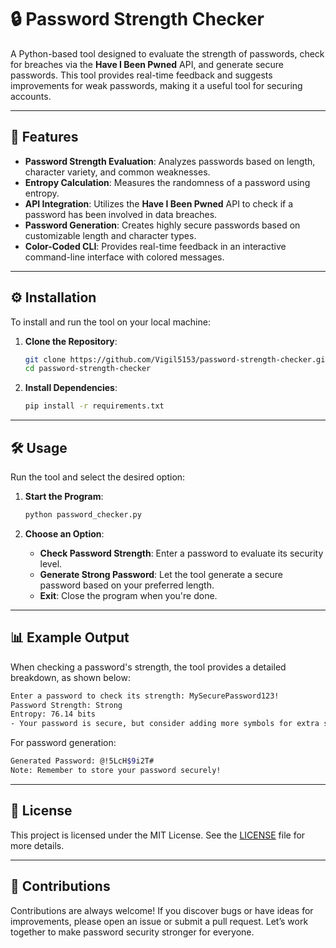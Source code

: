 
# 🔒 Password Strength Checker

A Python-based tool designed to evaluate the strength of passwords, check for breaches via the **Have I Been Pwned** API, and generate secure passwords. This tool provides real-time feedback and suggests improvements for weak passwords, making it a useful tool for securing accounts.

---

## 🚀 Features

- **Password Strength Evaluation**: Analyzes passwords based on length, character variety, and common weaknesses.
- **Entropy Calculation**: Measures the randomness of a password using entropy.
- **API Integration**: Utilizes the **Have I Been Pwned** API to check if a password has been involved in data breaches.
- **Password Generation**: Creates highly secure passwords based on customizable length and character types.
- **Color-Coded CLI**: Provides real-time feedback in an interactive command-line interface with colored messages.

---

## ⚙️ Installation

To install and run the tool on your local machine:

1. **Clone the Repository**:
   ```bash
   git clone https://github.com/Vigil5153/password-strength-checker.git
   cd password-strength-checker
   ```

2. **Install Dependencies**:
   ```bash
   pip install -r requirements.txt
   ```

---

## 🛠️ Usage

Run the tool and select the desired option:

1. **Start the Program**:
   ```bash
   python password_checker.py
   ```

2. **Choose an Option**:
   - **Check Password Strength**: Enter a password to evaluate its security level.
   - **Generate Strong Password**: Let the tool generate a secure password based on your preferred length.
   - **Exit**: Close the program when you're done.

---

## 📊 Example Output

When checking a password's strength, the tool provides a detailed breakdown, as shown below:

```bash
Enter a password to check its strength: MySecurePassword123!
Password Strength: Strong
Entropy: 76.14 bits
- Your password is secure, but consider adding more symbols for extra strength.
```

For password generation:

```bash
Generated Password: @!5LcH$9i2T#
Note: Remember to store your password securely!
```

---

## 📄 License

This project is licensed under the MIT License. See the [LICENSE](./LICENSE) file for more details.

---

## 🤝 Contributions

Contributions are always welcome! If you discover bugs or have ideas for improvements, please open an issue or submit a pull request. Let’s work together to make password security stronger for everyone.
